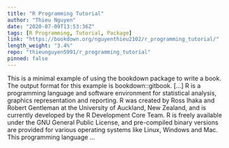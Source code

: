 ```yaml
---
title: "R Programming Tutorial"
author: "Thieu Nguyen"
date: "2020-07-09T13:53:36Z"
tags: [R Programming, Tutorial, Package]
link: "https://bookdown.org/nguyenthieu2102/r_programming_tutorial/"
length_weight: "3.4%"
repo: "thieunguyen5991/r_programming_tutorial"
pinned: false
---
```


This is a minimal example of using the bookdown package to write a book. The output format for this example is bookdown::gitbook. [...] R is a programming language and software environment for statistical analysis, graphics representation and reporting. R was created by Ross Ihaka and Robert Gentleman at the University of Auckland, New Zealand, and is currently developed by the R Development Core Team. R is freely available under the GNU General Public License, and pre-compiled binary versions are provided for various operating systems like Linux, Windows and Mac. This programming language ...
